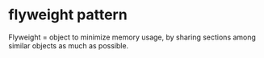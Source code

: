 # flyweight pattern

Flyweight = object to minimize memory usage, by sharing sections among similar objects as much as possible.
